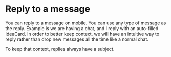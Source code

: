 # Reply to a message
You can reply to a message on mobile.
You can use any type of message as the reply.
  Example is we are having a chat, and I reply with an auto-filled IdeaCard.
In order to better keep context, we will have an intuitive way to reply rather than drop new messages all the time like a normal chat.

To keep that context, replies always have a subject.
